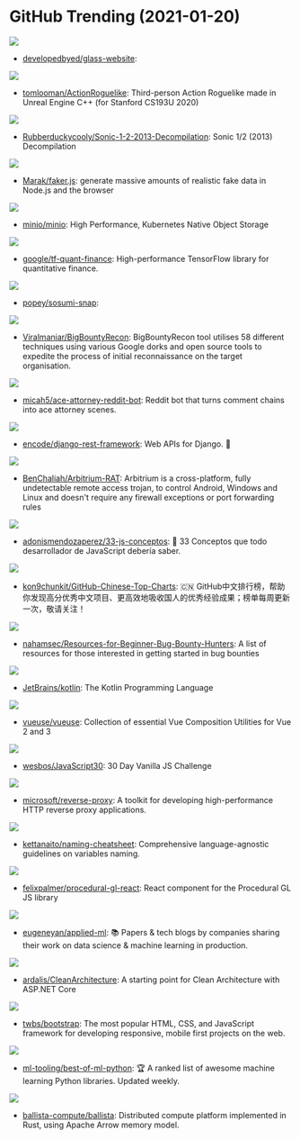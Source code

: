 # GitHub Trending (2021-01-20)

![](https://img.shields.io/badge/CSS-New%2076-green?style=flat-square&logo=appveyor)
- [developedbyed/glass-website](https://github.com/developedbyed/glass-website): 

![](https://img.shields.io/badge/C%2B%2B-New%20174-green?style=flat-square&logo=appveyor)
- [tomlooman/ActionRoguelike](https://github.com/tomlooman/ActionRoguelike): Third-person Action Roguelike made in Unreal Engine C++ (for Stanford CS193U 2020)

![](https://img.shields.io/badge/C%2B%2B-New%2040-green?style=flat-square&logo=appveyor)
- [Rubberduckycooly/Sonic-1-2-2013-Decompilation](https://github.com/Rubberduckycooly/Sonic-1-2-2013-Decompilation): Sonic 1/2 (2013) Decompilation

![](https://img.shields.io/badge/JavaScript-New%2057-green?style=flat-square&logo=appveyor)
- [Marak/faker.js](https://github.com/Marak/faker.js): generate massive amounts of realistic fake data in Node.js and the browser

![](https://img.shields.io/badge/Go-New%2044-green?style=flat-square&logo=appveyor)
- [minio/minio](https://github.com/minio/minio): High Performance, Kubernetes Native Object Storage

![](https://img.shields.io/badge/Python-New%20251-green?style=flat-square&logo=appveyor)
- [google/tf-quant-finance](https://github.com/google/tf-quant-finance): High-performance TensorFlow library for quantitative finance.

![](https://img.shields.io/badge/Python-New%20119-green?style=flat-square&logo=appveyor)
- [popey/sosumi-snap](https://github.com/popey/sosumi-snap): 

![](https://img.shields.io/badge/none-New%2092-green?style=flat-square&logo=appveyor)
- [Viralmaniar/BigBountyRecon](https://github.com/Viralmaniar/BigBountyRecon): BigBountyRecon tool utilises 58 different techniques using various Google dorks and open source tools to expedite the process of initial reconnaissance on the target organisation.

![](https://img.shields.io/badge/Python-New%20199-green?style=flat-square&logo=appveyor)
- [micah5/ace-attorney-reddit-bot](https://github.com/micah5/ace-attorney-reddit-bot): Reddit bot that turns comment chains into ace attorney scenes.

![](https://img.shields.io/badge/Python-New%2012-green?style=flat-square&logo=appveyor)
- [encode/django-rest-framework](https://github.com/encode/django-rest-framework): Web APIs for Django. 🎸

![](https://img.shields.io/badge/Python-New%20202-green?style=flat-square&logo=appveyor)
- [BenChaliah/Arbitrium-RAT](https://github.com/BenChaliah/Arbitrium-RAT): Arbitrium is a cross-platform, fully undetectable remote access trojan, to control Android, Windows and Linux and doesn't require any firewall exceptions or port forwarding rules

![](https://img.shields.io/badge/JavaScript-New%2051-green?style=flat-square&logo=appveyor)
- [adonismendozaperez/33-js-conceptos](https://github.com/adonismendozaperez/33-js-conceptos): 📜 33 Conceptos que todo desarrollador de JavaScript debería saber.

![](https://img.shields.io/badge/Java-New%20383-green?style=flat-square&logo=appveyor)
- [kon9chunkit/GitHub-Chinese-Top-Charts](https://github.com/kon9chunkit/GitHub-Chinese-Top-Charts): 🇨🇳 GitHub中文排行榜，帮助你发现高分优秀中文项目、更高效地吸收国人的优秀经验成果；榜单每周更新一次，敬请关注！

![](https://img.shields.io/badge/none-New%2049-green?style=flat-square&logo=appveyor)
- [nahamsec/Resources-for-Beginner-Bug-Bounty-Hunters](https://github.com/nahamsec/Resources-for-Beginner-Bug-Bounty-Hunters): A list of resources for those interested in getting started in bug bounties

![](https://img.shields.io/badge/none-New%2085-green?style=flat-square&logo=appveyor)
- [JetBrains/kotlin](https://github.com/JetBrains/kotlin): The Kotlin Programming Language

![](https://img.shields.io/badge/TypeScript-New%2066-green?style=flat-square&logo=appveyor)
- [vueuse/vueuse](https://github.com/vueuse/vueuse): Collection of essential Vue Composition Utilities for Vue 2 and 3

![](https://img.shields.io/badge/HTML-New%2014-green?style=flat-square&logo=appveyor)
- [wesbos/JavaScript30](https://github.com/wesbos/JavaScript30): 30 Day Vanilla JS Challenge

![](https://img.shields.io/badge/C%23-New%209-green?style=flat-square&logo=appveyor)
- [microsoft/reverse-proxy](https://github.com/microsoft/reverse-proxy): A toolkit for developing high-performance HTTP reverse proxy applications.

![](https://img.shields.io/badge/none-New%20764-green?style=flat-square&logo=appveyor)
- [kettanaito/naming-cheatsheet](https://github.com/kettanaito/naming-cheatsheet): Comprehensive language-agnostic guidelines on variables naming.

![](https://img.shields.io/badge/JavaScript-New%2061-green?style=flat-square&logo=appveyor)
- [felixpalmer/procedural-gl-react](https://github.com/felixpalmer/procedural-gl-react): React component for the Procedural GL JS library

![](https://img.shields.io/badge/none-New%20297-green?style=flat-square&logo=appveyor)
- [eugeneyan/applied-ml](https://github.com/eugeneyan/applied-ml): 📚 Papers & tech blogs by companies sharing their work on data science & machine learning in production.

![](https://img.shields.io/badge/C%23-New%20117-green?style=flat-square&logo=appveyor)
- [ardalis/CleanArchitecture](https://github.com/ardalis/CleanArchitecture): A starting point for Clean Architecture with ASP.NET Core

![](https://img.shields.io/badge/JavaScript-New%2041-green?style=flat-square&logo=appveyor)
- [twbs/bootstrap](https://github.com/twbs/bootstrap): The most popular HTML, CSS, and JavaScript framework for developing responsive, mobile first projects on the web.

![](https://img.shields.io/badge/Python-New%20568-green?style=flat-square&logo=appveyor)
- [ml-tooling/best-of-ml-python](https://github.com/ml-tooling/best-of-ml-python): 🏆 A ranked list of awesome machine learning Python libraries. Updated weekly.

![](https://img.shields.io/badge/Rust-New%20232-green?style=flat-square&logo=appveyor)
- [ballista-compute/ballista](https://github.com/ballista-compute/ballista): Distributed compute platform implemented in Rust, using Apache Arrow memory model.

